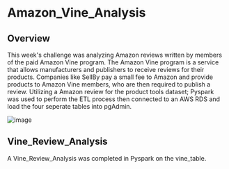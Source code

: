 # Amazon_Vine_Analysis
## Overview
  This week's challenge was analyzing Amazon reviews written by members of the paid Amazon Vine program. The Amazon Vine program is a service that allows manufacturers and publishers to receive reviews for their products. Companies like SellBy pay a small fee to Amazon and provide products to Amazon Vine members, who are then required to publish a review. Utilizing a Amazon review for the product tools dataset; Pyspark was used to perform the ETL process then connected to an AWS RDS and load the four seperate tables into pgAdmin.
  
![image](https://user-images.githubusercontent.com/89953246/146844571-53cea718-f7c5-4836-948b-6a4de432d8e6.png)
  
## Vine_Review_Analysis
 A Vine_Review_Analysis was completed in Pyspark on the vine_table.
